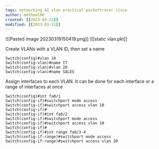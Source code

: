 ```yaml
---
tags: networking AI vlan practical packettracer cisco 
author: methmal66
created: [[2023-03-21]]
modified: [[2023-03-21]]
---
```

![[Pasted image 20230319150419.png]]
![[static vlan.pkt]]

Create VLANs with a VLAN ID, then set a name
```cisco
Switch(config)#vlan 10
Switch(config-vlan)#name IT
Switch(config-vlan)#vlan 20
Switch(config-vlan)#name SALES
```

Assign interfaces to each VLAN. It can be done for each interface or a range of interfaces at once
```cisco
Switch(config)#int fa0/1
Switch(config-if)#switchport mode access
Switch(config-if)#switchport access vlan 10
Switch(config-if)#
Switch(config-if)#int fa0/2
Switch(config-if)#switchport mode access
Switch(config-if)#switchport access vlan 10
Switch(config-if)#
Switch(config-if)#int range fa0/3-4
Switch(config-if-range)#switchport mode access
Switch(config-if-range)#switchport access vlan 20
```
